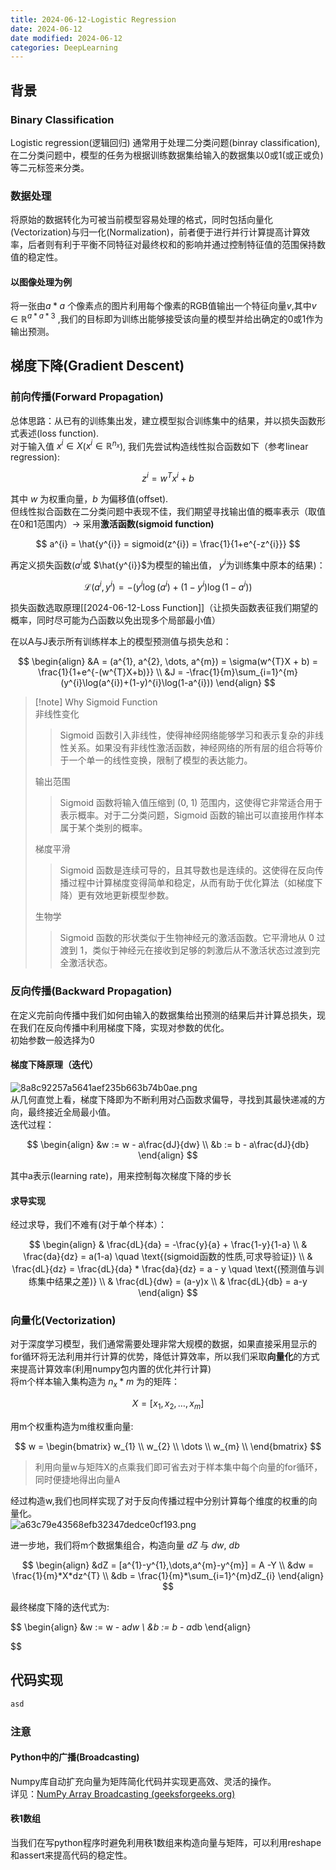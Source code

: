 ```yaml
---
title: 2024-06-12-Logistic Regression
date: 2024-06-12
date modified: 2024-06-12
categories: DeepLearning
---
```


## 背景

### Binary Classification

Logistic regression(逻辑回归) 通常用于处理二分类问题(binray classification), 在二分类问题中，模型的任务为根据训练数据集给输入的数据集以0或1(或正或负)等二元标签来分类。

### 数据处理

将原始的数据转化为可被当前模型容易处理的格式，同时包括向量化(Vectorization)与归一化(Normalization)，前者便于进行并行计算提高计算效率，后者则有利于平衡不同特征对最终权和的影响并通过控制特征值的范围保持数值的稳定性。

#### 以图像处理为例

将一张由$a * a$ 个像素点的图片利用每个像素的RGB值输出一个特征向量$v$,其中$v \in \mathbb{R}^{a*a*3}$ ,我们的目标即为训练出能够接受该向量的模型并给出确定的0或1作为输出预测。

## 梯度下降(Gradient Descent)

### 前向传播(Forward Propagation)

总体思路：从已有的训练集出发，建立模型拟合训练集中的结果，并以损失函数形式表述(loss function).  
对于输入值 $x^{i}\in X$($x^{i}\in \mathbb{R}^{n_{x}}$), 我们先尝试构造线性拟合函数如下（参考linear regression):

$$
z^{i} = w^{T}x^{i} + b
$$

其中 $w$ 为权重向量，$b$ 为偏移值(offset).  
但线性拟合函数在二分类问题中表现不佳，我们期望寻找输出值的概率表示（取值在0和1范围内）-> 采用**激活函数(sigmoid function)**

$$
a^{i} = \hat{y^{i}} = sigmoid(z^{i}) = \frac{1}{1+e^{-z^{i}}}
$$

再定义损失函数($a^{i}$或 $\hat{y^{i}}$为模型的输出值， $y^{i}$为训练集中原本的结果)：

$$
\mathcal{L}(a^{i},y^{i}) = -(y^{i}\log(a^{i}) + (1-y^{i})\log(1-a^{i}))
$$

损失函数选取原理[[2024-06-12-Loss Function]]（让损失函数表征我们期望的概率，同时尽可能为凸函数以免出现多个局部最小值）

在以A与J表示所有训练样本上的模型预测值与损失总和：

$$
\begin{align}
&A = (a^{1}, a^{2}, \dots, a^{m}) = \sigma(w^{T}X + b) = \frac{1}{1+e^{-(w^{T}X+b)}} \\
&J = -\frac{1}{m}\sum_{i=1}^{m}(y^{i}\log(a^{i})+(1-y)^{i}\log(1-a^{i}))
\end{align}
$$

> [!note] Why Sigmoid Function  
> 非线性变化
>
>>Sigmoid 函数引入非线性，使得神经网络能够学习和表示复杂的非线性关系。如果没有非线性激活函数，神经网络的所有层的组合将等价于一个单一的线性变换，限制了模型的表达能力。
>
>输出范围
>
>> Sigmoid 函数将输入值压缩到 (0, 1) 范围内，这使得它非常适合用于表示概率。对于二分类问题，Sigmoid 函数的输出可以直接用作样本属于某个类别的概率。
>
>梯度平滑
>
>>Sigmoid 函数是连续可导的，且其导数也是连续的。这使得在反向传播过程中计算梯度变得简单和稳定，从而有助于优化算法（如梯度下降）更有效地更新模型参数。
>
>生物学
>
>>Sigmoid 函数的形状类似于生物神经元的激活函数。它平滑地从 0 过渡到 1，类似于神经元在接收到足够的刺激后从不激活状态过渡到完全激活状态。

### 反向传播(Backward Propagation)

在定义完前向传播中我们如何由输入的数据集给出预测的结果后并计算总损失，现在我们在反向传播中利用梯度下降，实现对参数的优化。  
初始参数一般选择为0

#### 梯度下降原理（迭代）

![8a8c92257a5641aef235b663b74b0ae.png](https://s2.loli.net/2024/06/12/vNbduCDpmOTXrsZ.png)  
从几何直觉上看，梯度下降即为不断利用对凸函数求偏导，寻找到其最快递减的方向，最终接近全局最小值。  
迭代过程：

$$
\begin{align}
&w := w - a\frac{dJ}{dw} \\
&b := b - a\frac{dJ}{db}
\end{align}
$$

其中a表示(learning rate)，用来控制每次梯度下降的步长

#### 求导实现

经过求导，我们不难有(对于单个样本）：

$$
\begin{align}
& \frac{dL}{da} = -\frac{y}{a} + \frac{1-y}{1-a} \\
& \frac{da}{dz} = a(1-a) \quad  \text{(sigmoid函数的性质,可求导验证)} \\
& \frac{dL}{dz} = \frac{dL}{da} * \frac{da}{dz} = a - y \quad \text{(预测值与训练集中结果之差)}  \\
& \frac{dL}{dw} = (a-y)x \\
& \frac{dL}{db} = a-y
\end{align}
$$

### 向量化(Vectorization)

对于深度学习模型，我们通常需要处理非常大规模的数据，如果直接采用显示的for循环将无法利用并行计算的优势，降低计算效率，所以我们采取**向量化**的方式来提高计算效率(利用numpy包内置的优化并行计算)  
将m个样本输入集构造为 $n_{x}*m$ 为的矩阵：

$$
X = [x_{1}, x_{2}, \dots, x_{m}]
$$

用m个权重构造为m维权重向量:

$$
w = \begin{bmatrix}
w_{1} \\
w_{2} \\
\dots \\
w_{m} \\
\end{bmatrix}
$$

> 利用向量w与矩阵X的点乘我们即可省去对于样本集中每个向量的for循环，同时便捷地得出向量A

经过构造w,我们也同样实现了对于反向传播过程中分别计算每个维度的权重的向量化。  
![a63c79e43568efb32347dedce0cf193.png](https://s2.loli.net/2024/06/12/yqWpmOaGCNLvkSE.png)

进一步地，我们将m个数据集组合，构造向量 $dZ$ 与 $dw$, $db$

$$
\begin{align}
&dZ = [a^{1}-y^{1},\dots,a^{m}-y^{m}] = A -Y \\
&dw = \frac{1}{m}*X*dz^{T} \\
&db = \frac{1}{m}*\sum_{i=1}^{m}dZ_{i} 
\end{align}
$$

最终梯度下降的迭代式为:

$$
\begin{align}
&w := w - a*dw \\
&b := b - a*db
\end{align}

$$

## 代码实现

```python
asd
```

### 注意

#### Python中的广播(Broadcasting)

Numpy库自动扩充向量为矩阵简化代码并实现更高效、灵活的操作。  
详见：[NumPy Array Broadcasting (geeksforgeeks.org)](https://www.geeksforgeeks.org/numpy-array-broadcasting/?ref=gcse)

#### 秩1数组

当我们在写python程序时避免利用秩1数组来构造向量与矩阵，可以利用reshape和assert来提高代码的稳定性。

